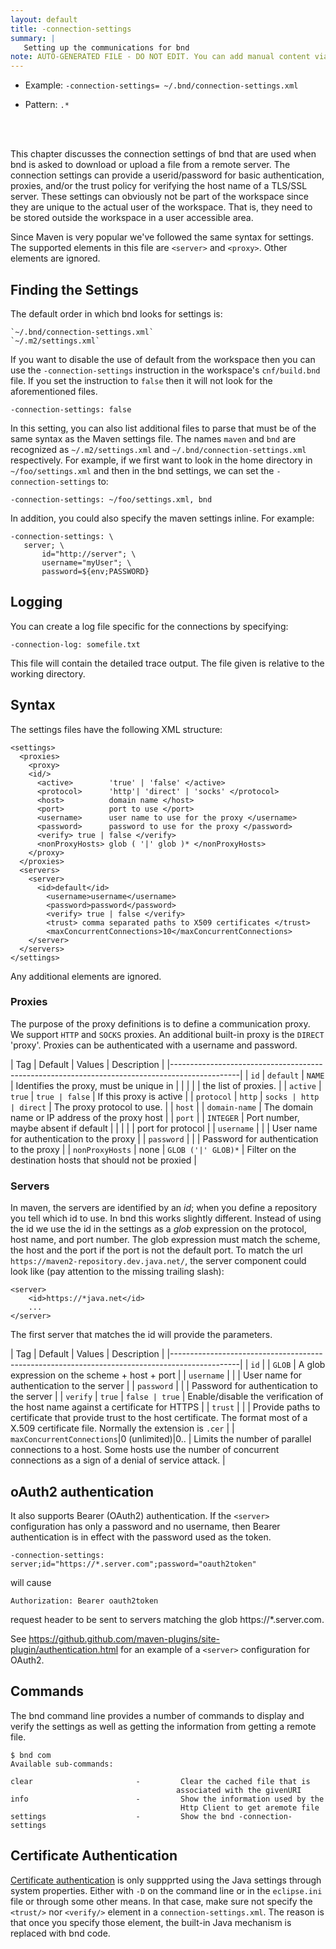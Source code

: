 ```yaml
---
layout: default
title: -connection-settings
summary: |
   Setting up the communications for bnd
note: AUTO-GENERATED FILE - DO NOT EDIT. You can add manual content via same filename in ext folder. 
---
```


- Example: `-connection-settings= ~/.bnd/connection-settings.xml`

- Pattern: `.*`

<!-- Manual content from: ext/connection_settings.md --><br /><br />

This chapter discusses the connection settings of bnd that are used when bnd is asked to download or upload a file
from a remote server. The connection settings can provide a userid/password for basic authentication, proxies, and/or
the trust policy for verifying the host name of a TLS/SSL server. These settings can obviously not be part of the workspace 
since they are unique to the actual  user of the workspace. That is, they need to be stored outside the workspace
in a user accessible area.

Since Maven is very popular we've followed the same syntax for settings. The supported elements in this file are 
`<server>` and `<proxy>`. Other elements are ignored.

## Finding the Settings

The default order in which bnd looks for settings is:

	`~/.bnd/connection-settings.xml`
	`~/.m2/settings.xml`

If you want to disable the use of default from the workspace then you can use the `-connection-settings` instruction
in the workspace's `cnf/build.bnd` file. If you set the instruction to `false` then it will not look for the aforementioned files.

	-connection-settings: false

In this setting, you can also list additional files to parse that must be of the same syntax as the Maven settings file. The names 
`maven` and `bnd` are recognized as `~/.m2/settings.xml` and `~/.bnd/connection-settings.xml` respectively. For example, if
we first want to look in the home directory in `~/foo/settings.xml` and then in the bnd settings, we can set the `-connection-settings` to: 

	-connection-settings: ~/foo/settings.xml, bnd

In addition, you could also specify the maven settings inline. For example:

	-connection-settings: \
	   server; \
	       id="http://server"; \
	       username="myUser"; \
	       password=${env;PASSWORD}

## Logging

You can create a log file specific for the connections by specifying:

	-connection-log: somefile.txt

This file will contain the detailed trace output. The file given is relative to the working directory.

## Syntax

The settings files have the following XML structure:

	<settings>
	  <proxies>
	    <proxy>
	    <id/>
	      <active>        'true' | 'false' </active>
	      <protocol>      'http'| 'direct' | 'socks' </protocol>
	      <host>          domain name </host>
	      <port>          port to use </port>
	      <username>      user name to use for the proxy </username>
	      <password>      password to use for the proxy </password>
	      <verify> true | false </verify>
	      <nonProxyHosts> glob ( '|' glob )* </nonProxyHosts>
	    </proxy>
	  </proxies>
	  <servers>
	    <server>
	      <id>default</id>
		    <username>username</username>
	        <password>password</password>
		    <verify> true | false </verify>
		    <trust> comma separated paths to X509 certificates </trust>
            <maxConcurrentConnections>10</maxConcurrentConnections>
	    </server>
	  </servers>
	</settings>

Any additional elements are ignored.

### Proxies

The purpose of the proxy definitions is to define a communication proxy. We support `HTTP` and `SOCKS` proxies. An additional built-in proxy is the `DIRECT` 'proxy'. Proxies can be authenticated with a username and password.


| Tag               | Default      | Values         | Description                               |
|-----------------------------------------------------------------------------------------------|
| `id`              | `default`    | `NAME`         | Identifies the proxy, must be unique in   |
|                   |              |                | the list of proxies.                      |
| `active`          | `true`       | `true | false` | If this proxy is active                   |
| `protocol`        | `http`       | `socks | http  | direct` | The proxy protocol to use.      |
| `host`            |              | `domain-name`  | The domain name or IP address of the proxy host |
| `port`            |              | `INTEGER`      | Port number, maybe absent if default      |
|                   |              |                | port for protocol                         |
| `username`        |              |                | User name for authentication to the proxy |
| `password`        |              |                | Password for authentication to the proxy  |
| `nonProxyHosts`   | none         | `GLOB ('|' GLOB)*` | Filter on the destination hosts that should not be proxied                     |

### Servers

In maven, the servers are identified by an _id_; when you define a repository you tell which id to use. In bnd this works 
slightly different. Instead of using the id we use the id in the settings as a _glob_ expression on the protocol, host name, 
and port number.  The glob expression must match the scheme, the host and the port if the port is not the default port. 
To match the url `https://maven2-repository.dev.java.net/`, the server component could look like (pay attention to the missing trailing slash):

	<server>
		<id>https://*java.net</id>
		...
	</server>

The first server that matches the id will provide the parameters.

| Tag               | Default      | Values         | Description                               |
|-----------------------------------------------------------------------------------------------|
| `id`              |              | `GLOB`         | A glob expression on the scheme + host + port   |
| `username`        |              |                | User name for authentication to the server |
| `password`        |              |                | Password for authentication to the server  |
| `verify`          |  `true`      | `false | true` | Enable/disable the verification of the host name against a certificate for HTTPS |
| `trust`           |              |                | Provide paths to certificate that provide trust to the host certificate. The format most of a X.509 certificate file. Normally the extension is `.cer` |
| `maxConcurrentConnections`|0 (unlimited)|0..      | Limits the number of parallel connections to a host. Some hosts use the number of concurrent connections as a sign of a denial of service attack. |

## oAuth2 authentication

It also supports Bearer (OAuth2) authentication. If the `<server>` configuration has only a password and no username, then Bearer authentication is in effect with the password used as the token.

    -connection-settings: server;id="https://*.server.com";password="oauth2token"

will cause

    Authorization: Bearer oauth2token

request header to be sent to servers matching the glob https://*.server.com.

See https://github.github.com/maven-plugins/site-plugin/authentication.html for an example of a `<server>` configuration for OAuth2.

## Commands

The bnd command line provides a number of commands to display and verify the settings as well as getting the information from
getting a remote file.

	$ bnd com
	Available sub-commands: 

    clear                       -         Clear the cached file that is
                                         associated with the givenURI 
    info                        -         Show the information used by the
                                          Http Client to get aremote file 
    settings                    -         Show the bnd -connection-settings 

## Certificate Authentication

[Certificate authentication][1] is only suppprted using the Java settings through system properties. Either with `-D` on the command line 
or in the `eclipse.ini` file or through some other means. In that case, make sure not specify the `<trust/>` nor `<verify/>` element 
in a `connection-settings.xml`. The reason is that once you specify those element, the built-in Java mechanism is replaced with bnd code.


[1]: https://bnd.discourse.group/t/using-client-certificate-for-server-authentication/85
